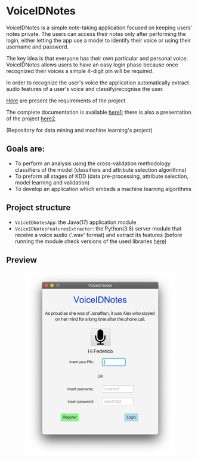# VoiceIDNotes

VoiceIDNotes is a simple note-taking application focused on keeping users’ notes private. The users can access their notes only after performing the login, 
either letting the app use a model to identify their voice or using their username and password.

The key idea is that everyone has their own particular and personal voice. VoiceIDNotes allows users to have an easy login phase because once recognized their 
voices a simple 4-digit pin will be required.

In order to recognize the user's voice the application automatically extract audio features of a user's voice and classify/recognise the user.

[Here](requirements.pdf) are present the requirements of the project.

The complete documentation is available [here1](documentation.pdf); there is also a presentation of the project [here2](presentation.pdf).

(Repository for data mining and machine learning's project)

## Goals are:
- To perform an analysis using the cross-validation methodology classifiers of the model (classifiers and attribute selection algorithms)
- To preform all stages of KDD (data pre-processing, attribute selection, model learning and validation)
- To develop an application which embeds a machine learning algorithms

## Project structure
 - `VoiceIDNotesApp`: the Java(17) application module
 - `VoiceIDNotesFeaturesExtractor`: the Python(3.8) server module that receive a voice audio ('.wav' format) and extract its features (before running the module check versions of the used libraries [here](VoiceIDNotesFeaturesExtractor/libraries.txt))

## Preview
<p align="center">
  <img src="preview.png" alt="preview" width="400px"/> 
</p>
